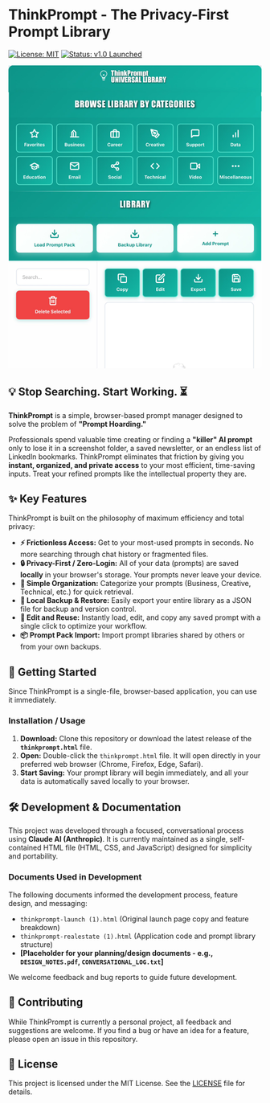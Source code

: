 # ThinkPrompt - The Privacy-First Prompt Library

[![License: MIT](https://img.shields.io/badge/License-MIT-blue.svg)](https://opensource.org/licenses/MIT)
[![Status: v1.0 Launched](https://img.shields.io/badge/Status-v1.0%20Launched-success.svg)](https://github.com/your-username/thinkprompt/releases)

[![ThinkPrompt Interface Screenshot](TPInterface.jpg)](https://github.com/Weej-cyber/thinkprompt-universal/tree/main)

## 💡 Stop Searching. Start Working. ⏳

**ThinkPrompt** is a simple, browser-based prompt manager designed to solve the problem of **"Prompt Hoarding."**

Professionals spend valuable time creating or finding a **"killer" AI prompt** only to lose it in a screenshot folder, a saved newsletter, or an endless list of LinkedIn bookmarks. ThinkPrompt eliminates that friction by giving you **instant, organized, and private access** to your most efficient, time-saving inputs. Treat your refined prompts like the intellectual property they are.

## ✨ Key Features

ThinkPrompt is built on the philosophy of maximum efficiency and total privacy:

* **⚡ Frictionless Access:** Get to your most-used prompts in seconds. No more searching through chat history or fragmented files.
* **🔒 Privacy-First / Zero-Login:** All of your data (prompts) are saved **locally** in your browser's storage. Your prompts never leave your device.
* **📂 Simple Organization:** Categorize your prompts (Business, Creative, Technical, etc.) for quick retrieval.
* **💾 Local Backup & Restore:** Easily export your entire library as a JSON file for backup and version control.
* **🔄 Edit and Reuse:** Instantly load, edit, and copy any saved prompt with a single click to optimize your workflow.
* **📦 Prompt Pack Import:** Import prompt libraries shared by others or from your own backups.

## 🚀 Getting Started

Since ThinkPrompt is a single-file, browser-based application, you can use it immediately.

### Installation / Usage

1.  **Download:** Clone this repository or download the latest release of the **`thinkprompt.html`** file.
2.  **Open:** Double-click the `thinkprompt.html` file. It will open directly in your preferred web browser (Chrome, Firefox, Edge, Safari).
3.  **Start Saving:** Your prompt library will begin immediately, and all your data is automatically saved locally to your browser.

## 🛠️ Development & Documentation

This project was developed through a focused, conversational process using **Claude AI (Anthropic)**. It is currently maintained as a single, self-contained HTML file (HTML, CSS, and JavaScript) designed for simplicity and portability.

### Documents Used in Development

The following documents informed the development process, feature design, and messaging:

* `thinkprompt-launch (1).html` (Original launch page copy and feature breakdown)
* `thinkprompt-realestate (1).html` (Application code and prompt library structure)
* **[Placeholder for your planning/design documents - e.g., `DESIGN_NOTES.pdf`, `CONVERSATIONAL_LOG.txt`]**

We welcome feedback and bug reports to guide future development.

## 🤝 Contributing

While ThinkPrompt is currently a personal project, all feedback and suggestions are welcome. If you find a bug or have an idea for a feature, please open an issue in this repository.

## 📜 License

This project is licensed under the MIT License. See the [LICENSE](LICENSE) file for details.
